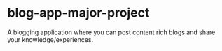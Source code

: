 # blog-app-major-project
A blogging application where you can post content rich blogs and share your knowledge/experiences.
